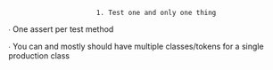 
                          1. Test one and only one thing



   ∙ One assert per test method

   ∙ You can and mostly should have multiple classes/tokens for a single
     production class



